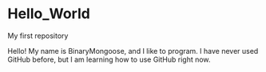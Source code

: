 # Hello_World
My first repository

Hello! My name is BinaryMongoose, and I like to program. I have never used GitHub before, but I am learning how to use GitHub right now. 
